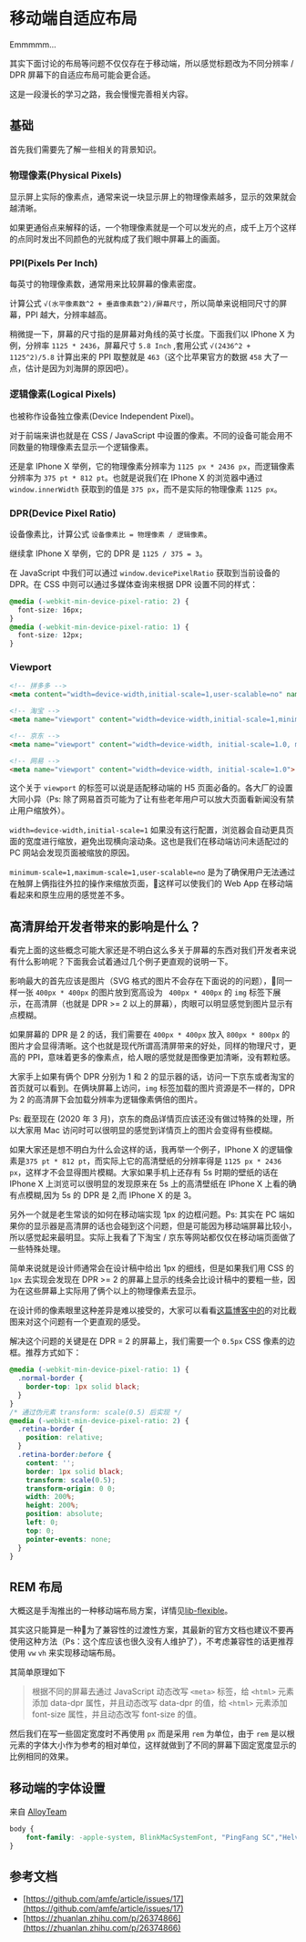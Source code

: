# 移动端自适应布局
Emmmmm...  

其实下面讨论的布局等问题不仅仅存在于移动端，所以感觉标题改为不同分辨率 / DPR 屏幕下的自适应布局可能会更合适。

这是一段漫长的学习之路，我会慢慢完善相关内容。

## 基础
首先我们需要先了解一些相关的背景知识。

### 物理像素(Physical Pixels)
显示屏上实际的像素点，通常来说一块显示屏上的物理像素越多，显示的效果就会越清晰。  

如果更通俗点来解释的话，一个物理像素就是一个可以发光的点，成千上万个这样的点同时发出不同颜色的光就构成了我们眼中屏幕上的画面。

### PPI(Pixels Per Inch)
每英寸的物理像素数，通常用来比较屏幕的像素密度。  

计算公式 `√(水平像素数^2 + 垂直像素数^2)/屏幕尺寸`，所以简单来说相同尺寸的屏幕，PPI 越大，分辨率越高。  

稍微提一下，屏幕的尺寸指的是屏幕对角线的英寸长度。下面我们以 IPhone X 为例，分辨率 `1125 * 2436`，屏幕尺寸 `5.8 Inch` ,套用公式 `√(2436^2 + 1125^2)/5.8` 计算出来的 PPI 取整就是 `463`（这个比苹果官方的数据 `458` 大了一点，估计是因为刘海屏的原因吧）。

### 逻辑像素(Logical Pixels)
也被称作设备独立像素(Device Independent Pixel)。  

对于前端来讲也就是在 CSS / JavaScript 中设置的像素。不同的设备可能会用不同数量的物理像素去显示一个逻辑像素。  

还是拿 IPhone X 举例，它的物理像素分辨率为 `1125 px * 2436 px`，而逻辑像素分辨率为 `375 pt * 812 pt`。也就是说我们在 IPhone X 的浏览器中通过 `window.innerWidth` 获取到的值是 `375 px`，而不是实际的物理像素 `1125 px`。

### DPR(Device Pixel Ratio)
设备像素比，计算公式 `设备像素比 = 物理像素 / 逻辑像素`。  

继续拿 IPhone X 举例，它的 DPR 是 `1125 / 375 = 3`。  

在 JavaScript 中我们可以通过 `window.devicePixelRatio` 获取到当前设备的 DPR。在 CSS 中则可以通过多媒体查询来根据 DPR 设置不同的样式：
```css
@media (-webkit-min-device-pixel-ratio: 2) {
  font-size: 16px;
}
@media (-webkit-min-device-pixel-ratio: 1) {
  font-size: 12px;
}
```

### Viewport
```html
<!-- 拼多多 -->
<meta content="width=device-width,initial-scale=1,user-scalable=no" name="viewport">

<!-- 淘宝 -->
<meta name="viewport" content="width=device-width,initial-scale=1,minimum-scale=1,maximum-scale=1,user-scalable=no,viewport-fit=cover">

<!-- 京东 -->
<meta name="viewport" content="width=device-width, initial-scale=1.0, maximum-scale=1.0, user-scalable=0, shrink-to-fit=no, viewport-fit=cover">

<!-- 网易 -->
<meta name="viewport" content="width=device-width, initial-scale=1.0">
```
这个关于 `viewport` 的标签可以说是适配移动端的 H5 页面必备的。各大厂的设置大同小异（Ps: 除了网易首页可能为了让有些老年用户可以放大页面看新闻没有禁止用户缩放外）。  

`width=device-width,initial-scale=1` 如果没有这行配置，浏览器会自动更具页面的宽度进行缩放，避免出现横向滚动条。这也是我们在移动端访问未适配过的 PC 网站会发现页面被缩放的原因。  

`minimum-scale=1,maximum-scale=1,user-scalable=no` 是为了确保用户无法通过在触屏上俩指往外拉的操作来缩放页面，这样可以使我们的 Web App 在移动端看起来和原生应用的感觉差不多。

## 高清屏给开发者带来的影响是什么？
看完上面的这些概念可能大家还是不明白这么多关于屏幕的东西对我们开发者来说有什么影响呢？下面我会试着通过几个例子更直观的说明一下。  

影响最大的首先应该是图片（SVG 格式的图片不会存在下面说的的问题），同一样一张 `400px * 400px` 的图片放到宽高设为 ` 400px * 400px` 的 `img` 标签下展示，在高清屏（也就是 DPR >= 2 以上的屏幕），肉眼可以明显感觉到图片显示有点模糊。  

如果屏幕的 DPR 是 2 的话，我们需要在 `400px * 400px` 放入 `800px * 800px` 的图片才会显得清晰。这个也就是现代所谓高清屏带来的好处，同样的物理尺寸，更高的 PPI，意味着更多的像素点，给人眼的感觉就是图像更加清晰，没有颗粒感。  

大家手上如果有俩个 DPR 分别为 1 和 2 的显示器的话，访问一下京东或者淘宝的首页就可以看到。在俩块屏幕上访问，`img` 标签加载的图片资源是不一样的，DPR 为 2 的高清屏下会加载分辨率为逻辑像素俩倍的图片。  

Ps: 截至现在 (2020 年 3 月)，京东的商品详情页应该还没有做过特殊的处理，所以大家用 Mac 访问时可以很明显的感觉到详情页上的图片会变得有些模糊。  

如果大家还是想不明白为什么会这样的话，我再举一个例子，IPhone X 的逻辑像素是`375 pt * 812 pt`，而实际上它的高清壁纸的分辨率得是 `1125 px * 2436 px`，这样才不会显得图片模糊。大家如果手机上还存有 5s 时期的壁纸的话在 IPhone X 上浏览可以很明显的发现原来在 5s 上的高清壁纸在 IPhone X 上看的确有点模糊,因为 5s 的 DPR 是 2,而 IPhone X 的是 3。

另外一个就是老生常谈的如何在移动端实现 1px 的边框问题。Ps: 其实在 PC 端如果你的显示器是高清屏的话也会碰到这个问题，但是可能因为移动端屏幕比较小，所以感觉起来最明显。实际上我看了下淘宝 / 京东等网站都仅仅在移动端页面做了一些特殊处理。

简单来说就是设计师通常会在设计稿中给出 1px 的细线，但是如果我们用 CSS 的`1px` 去实现会发现在 DPR >= 2 的屏幕上显示的线条会比设计稿中的要粗一些，因为在这些屏幕上实际用了俩个以上的物理像素去显示。  

在设计师的像素眼里这种差异是难以接受的，大家可以看看[这篇博客中的](https://blog.csdn.net/bbnbf/article/details/51580569)的对比截图来对这个问题有一个更直观的感受。

解决这个问题的关键是在 DPR = 2 的屏幕上，我们需要一个 `0.5px` CSS 像素的边框。推荐方式如下：
```css
@media (-webkit-min-device-pixel-ratio: 1) {
  .normal-border {
    border-top: 1px solid black;
  }
}
/* 通过伪元素 transform: scale(0.5) 后实现 */
@media (-webkit-min-device-pixel-ratio: 2) {
  .retina-border {
    position: relative;
  }
  .retina-border:before {
    content: '';
    border: 1px solid black;
    transform: scale(0.5);
    transform-origin: 0 0;
    width: 200%;
    height: 200%;
    position: absolute;
    left: 0;
    top: 0;
    pointer-events: none;
  }
}
```

## REM 布局
大概这是手淘推出的一种移动端布局方案，详情见[lib-flexible](https://github.com/amfe/lib-flexible)。  

其实这只能算是一种为了兼容性的过渡性方案，其最新的官方文档也建议不要再使用这种方法（Ps：这个库应该也很久没有人维护了），不考虑兼容性的话更推荐使用 `vw` `vh` 来实现移动端布局。 

其简单原理如下
> 根据不同的屏幕去通过 JavaScript 动态改写 `<meta>` 标签，给 `<html>` 元素添加 data-dpr 属性，并且动态改写 data-dpr 的值，给 `<html>` 元素添加 font-size 属性，并且动态改写 font-size 的值。

然后我们在写一些固定宽度时不再使用 `px` 而是采用 `rem` 为单位，由于 `rem` 是以根元素的字体大小作为参考的相对单位，这样就做到了不同的屏幕下固定宽度显示的比例相同的效果。

## 移动端的字体设置
来自 [AlloyTeam](https://github.com/AlloyTeam/Mars/blob/master/solutions/font-family.md)
```css
body {
    font-family: -apple-system, BlinkMacSystemFont, "PingFang SC","Helvetica Neue",STHeiti,"Microsoft Yahei",Tahoma,Simsun,sans-serif;
}
```

## 参考文档
* [https://github.com/amfe/article/issues/17](https://github.com/amfe/article/issues/17)
* [https://zhuanlan.zhihu.com/p/26374866](https://zhuanlan.zhihu.com/p/26374866)